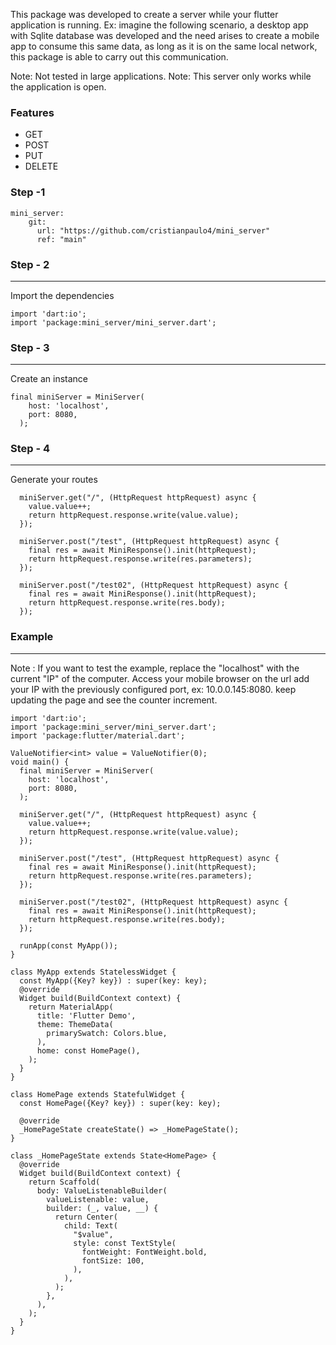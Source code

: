 This package was developed to create a server while your flutter application is running.
Ex: imagine the following scenario, a desktop app with Sqlite database was developed and the need arises to create a mobile app to consume this same data, as long as it is on the same local network, this package is able to carry out this communication.
 
Note: Not tested in large applications.
Note: This server only works while the application is open.

### Features

- GET 
- POST 
- PUT
- DELETE

### Step -1
```
mini_server:
    git:
      url: "https://github.com/cristianpaulo4/mini_server"
      ref: "main"
```

### Step - 2
----
Import the dependencies
```
import 'dart:io';
import 'package:mini_server/mini_server.dart';

```


### Step - 3
----
Create an instance
```
final miniServer = MiniServer(
    host: 'localhost',
    port: 8080,
  );

```

### Step - 4
----
Generate your routes
```
  miniServer.get("/", (HttpRequest httpRequest) async {
    value.value++;
    return httpRequest.response.write(value.value);
  });

  miniServer.post("/test", (HttpRequest httpRequest) async {
    final res = await MiniResponse().init(httpRequest);
    return httpRequest.response.write(res.parameters);
  });

  miniServer.post("/test02", (HttpRequest httpRequest) async {
    final res = await MiniResponse().init(httpRequest);
    return httpRequest.response.write(res.body);
  });

```

### Example
---
Note : 
If you want to test the example, replace the "localhost" with the current "IP" of the computer. Access your mobile browser on the url add your IP with the previously configured port, ex: 10.0.0.145:8080.
keep updating the page and see the counter increment.
```
import 'dart:io';
import 'package:mini_server/mini_server.dart';
import 'package:flutter/material.dart';

ValueNotifier<int> value = ValueNotifier(0);
void main() {
  final miniServer = MiniServer(
    host: 'localhost',
    port: 8080,
  );

  miniServer.get("/", (HttpRequest httpRequest) async {
    value.value++;
    return httpRequest.response.write(value.value);
  });

  miniServer.post("/test", (HttpRequest httpRequest) async {
    final res = await MiniResponse().init(httpRequest);
    return httpRequest.response.write(res.parameters);
  });

  miniServer.post("/test02", (HttpRequest httpRequest) async {
    final res = await MiniResponse().init(httpRequest);
    return httpRequest.response.write(res.body);
  });

  runApp(const MyApp());
}

class MyApp extends StatelessWidget {
  const MyApp({Key? key}) : super(key: key);
  @override
  Widget build(BuildContext context) {
    return MaterialApp(
      title: 'Flutter Demo',
      theme: ThemeData(
        primarySwatch: Colors.blue,
      ),
      home: const HomePage(),
    );
  }
}

class HomePage extends StatefulWidget {
  const HomePage({Key? key}) : super(key: key);

  @override
  _HomePageState createState() => _HomePageState();
}

class _HomePageState extends State<HomePage> {
  @override
  Widget build(BuildContext context) {
    return Scaffold(
      body: ValueListenableBuilder(
        valueListenable: value,
        builder: (_, value, __) {
          return Center(
            child: Text(
              "$value",
              style: const TextStyle(
                fontWeight: FontWeight.bold,
                fontSize: 100,
              ),
            ),
          );
        },
      ),
    );
  }
}


```




